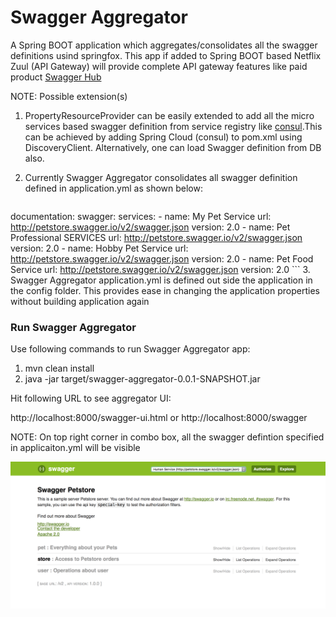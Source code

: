 # Swagger Aggregator

  A Spring BOOT application which aggregates/consolidates all the swagger definitions usind springfox.
  This app if added to Spring BOOT based Netflix Zuul (API Gateway) will provide complete API gateway features like 
  paid product [Swagger Hub](https://swaggerhub.com)
  
  NOTE: Possible extension(s)
  1. PropertyResourceProvider can be easily extended to add all the micro services based swagger definition
     from service registry like [consul](https://www.consul.io).This can be achieved by adding Spring Cloud 
     (consul) to pom.xml using DiscoveryClient. Alternatively, one can load Swagger definition from DB also.
  2. Currently Swagger Aggregator consolidates all swagger definition defined in application.yml as shown below:
  
     ``` yaml
documentation:
  swagger:
    services:
      -
        name: My Pet Service
        url: http://petstore.swagger.io/v2/swagger.json
        version: 2.0
      -
        name: Pet Professional SERVICES
        url: http://petstore.swagger.io/v2/swagger.json
        version: 2.0
      -
        name: Hobby Pet Service
        url: http://petstore.swagger.io/v2/swagger.json
        version: 2.0
      -
        name: Pet Food Service
        url: http://petstore.swagger.io/v2/swagger.json
        version: 2.0
     ```
  3. Swagger Aggregator application.yml is defined out side the application in the config folder. This provides ease in 
     changing the application properties without building application again
     
   ### Run Swagger Aggregator
    
   Use following commands to run Swagger Aggregator app:
   
   1. mvn clean install
   2. java -jar target/swagger-aggregator-0.0.1-SNAPSHOT.jar 
   
   Hit following URL to see aggregator UI:
   
   http://localhost:8000/swagger-ui.html or
   http://localhost:8000/swagger
   
   NOTE: On top right corner in combo box, all the swagger defintion specified in applicaiton.yml will be visible
    
   
   ![alt text](swagger-ui.png)
       
   
    
